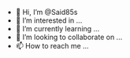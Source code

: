 - 👋 Hi, I’m @Said85s
- 👀 I’m interested in ...
- 🌱 I’m currently learning ...
- 💞️ I’m looking to collaborate on ...
- 📫 How to reach me ...

<!---
Said85s/Said85s is a ✨ special ✨ repository because its `README.md` (this file) appears on your GitHub profile.
You can click the Preview link to take a look at your changes.
--->
